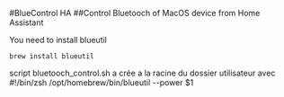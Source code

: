 #BlueControl HA
##Control Bluetooch of MacOS device from Home Assistant

You need to install blueutil

```shell
brew install blueutil
```
script bluetooch_control.sh a crée a la racine du dossier utilisateur avec
#!/bin/zsh
/opt/homebrew/bin/blueutil --power $1
